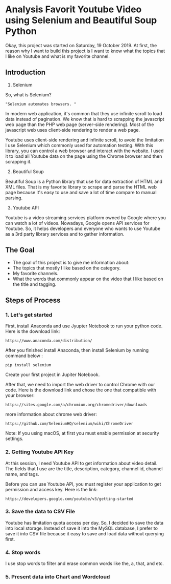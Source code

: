 # Analysis Favorit Youtube Video using Selenium and Beautiful Soup Python


Okay, this project was started on Saturday, 19 October 2019. At first, the reason why I want to build this project is I want to know what the topics that I like on Youtube and what is my favorite channel. 

## Introduction 

1. Selenium

So, what is Selenium? 

```
"Selenium automates browsers. "
```

In modern web application, it's common that they use infinite scroll to load data instead of pagination. We know that is hard to scrapping the javascript web page than the PHP web page (server-side rendering). Most of the javascript web uses client-side rendering to render a web page.  

Youtube uses client-side rendering and infinite scroll, to avoid the limitation I use Selenium which commonly used for automation testing. With this library, you can control a web browser and interact with the website. I used it to load all Youtube data on the page using the Chrome browser and then scrapping it.

2. Beautiful Soup

Beautiful Soup is a Python library that use for data extraction of HTML and XML files. That is my favorite library to scrape and parse the HTML web page because it's easy to use and save a lot of time compare to manual parsing. 

3. Youtube API

Youtube is a video streaming services platform owned by Google where you can watch a lot of videos. Nowadays, Google opens API services for Youtube. So, it helps developers and everyone who wants to use Youtube as a 3rd party library services and to gather information.


## The Goal 
* The goal of this project is to give me information about: 
* The topics that mostly I like based on the category.
* My favorite channels.
* What the words that commonly appear on the video that I like based on the title and tagging. 

## Steps of Process

### 1. Let's get started
First, install Anaconda and use Jyupter Notebook to run your python code. Here is the download link: 
```
https://www.anaconda.com/distribution/
```

After you finished install Anaconda, then install Selenium by running command below :
```
pip install selenium
```

Create your first project in Jupiter Notebook.  

After that, we need to import the web driver to control Chrome with our code. Here is the download link and chose the one that compatible with your browser: 
```
https://sites.google.com/a/chromium.org/chromedriver/downloads
```

more information about chrome web driver: 
```
https://github.com/SeleniumHQ/selenium/wiki/ChromeDriver
```

Note: If you using macOS, at first you must enable permission at security settings. 

### 2. Getting Youtube API Key 
At this session, I need Youtube API to get information about video detail. The fields that I use are the title, description, category, channel id, channel name, and tags.

Before you can use Youtube API, you must register your application to get permission and access key.
Here is the link: 
```
https://developers.google.com/youtube/v3/getting-started
```

### 3. Save the data to CSV File

Youtube has limitation quota access per day. So, I decided to save the data into local storage. Instead of save it into the MySQL database, I prefer to save it into CSV file because it easy to save and load data without querying first.

### 4. Stop words

I use stop words to filter and erase common words like the, a, that, and etc.

### 5. Present data into Chart and Wordcloud

